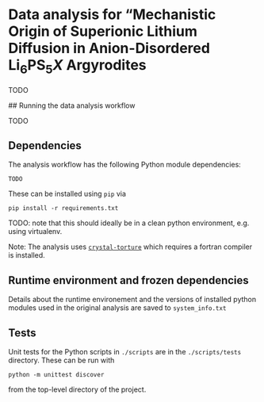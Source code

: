 # Data analysis for &ldquo;Mechanistic Origin of Superionic Lithium Diffusion in Anion-Disordered Li<sub>6</sub>PS<sub>5</sub><i>X</i> Argyrodites

TODO

## Running the data analysis workflow

TODO

## Dependencies
The analysis workflow has the following Python module dependencies:
```
TODO
```
These can be installed using `pip` via
```
pip install -r requirements.txt
```

TODO: note that this should ideally be in a clean python environment, e.g. using virtualenv.

Note: The analysis uses [`crystal-torture`](https://crystal-torture.readthedocs.io) which requires a fortran compiler is installed.

## Runtime environment and frozen dependencies
Details about the runtime environement and the versions of installed python modules used in the original analysis are saved to `system_info.txt`

## Tests
Unit tests for the Python scripts in `./scripts` are in the `./scripts/tests` directory. These can be run with
```
python -m unittest discover
```
from the top-level directory of the project.

